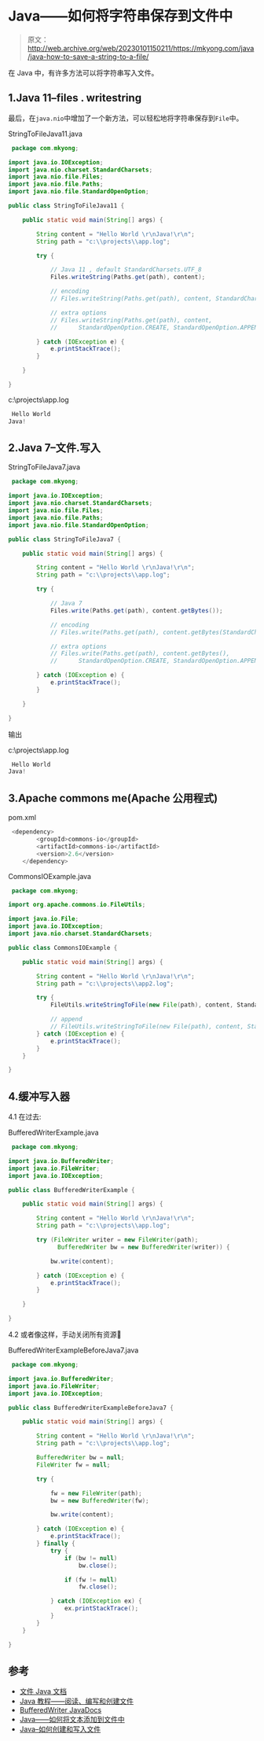 # Java——如何将字符串保存到文件中

> 原文：<http://web.archive.org/web/20230101150211/https://mkyong.com/java/java-how-to-save-a-string-to-a-file/>

在 Java 中，有许多方法可以将字符串写入文件。

## 1.Java 11–files . writestring

最后，在`java.nio`中增加了一个新方法，可以轻松地将字符串保存到`File`中。

StringToFileJava11.java

```java
 package com.mkyong;

import java.io.IOException;
import java.nio.charset.StandardCharsets;
import java.nio.file.Files;
import java.nio.file.Paths;
import java.nio.file.StandardOpenOption;

public class StringToFileJava11 {

    public static void main(String[] args) {

        String content = "Hello World \r\nJava!\r\n";
        String path = "c:\\projects\\app.log";

        try {

            // Java 11 , default StandardCharsets.UTF_8
            Files.writeString(Paths.get(path), content);

            // encoding
            // Files.writeString(Paths.get(path), content, StandardCharsets.US_ASCII);

            // extra options
            // Files.writeString(Paths.get(path), content, 
			//		StandardOpenOption.CREATE, StandardOpenOption.APPEND);

        } catch (IOException e) {
            e.printStackTrace();
        }

    }

} 
```

c:\\projects\\app.log

```java
 Hello World 
Java! 
```

## 2.Java 7–文件.写入

StringToFileJava7.java

```java
 package com.mkyong;

import java.io.IOException;
import java.nio.charset.StandardCharsets;
import java.nio.file.Files;
import java.nio.file.Paths;
import java.nio.file.StandardOpenOption;

public class StringToFileJava7 {

    public static void main(String[] args) {

        String content = "Hello World \r\nJava!\r\n";
        String path = "c:\\projects\\app.log";

        try {

            // Java 7
            Files.write(Paths.get(path), content.getBytes());

            // encoding
            // Files.write(Paths.get(path), content.getBytes(StandardCharsets.UTF_8));

            // extra options
            // Files.write(Paths.get(path), content.getBytes(), 
			//		StandardOpenOption.CREATE, StandardOpenOption.APPEND);

        } catch (IOException e) {
            e.printStackTrace();
        }

    }

} 
```

输出

c:\\projects\\app.log

```java
 Hello World 
Java! 
```

## 3.Apache commons me(Apache 公用程式)

pom.xml

```java
 <dependency>
		<groupId>commons-io</groupId>
		<artifactId>commons-io</artifactId>
		<version>2.6</version>
	</dependency> 
```

CommonsIOExample.java

```java
 package com.mkyong;

import org.apache.commons.io.FileUtils;

import java.io.File;
import java.io.IOException;
import java.nio.charset.StandardCharsets;

public class CommonsIOExample {

    public static void main(String[] args) {

        String content = "Hello World \r\nJava!\r\n";
        String path = "c:\\projects\\app2.log";

        try {
            FileUtils.writeStringToFile(new File(path), content, StandardCharsets.UTF_8);

            // append
            // FileUtils.writeStringToFile(new File(path), content, StandardCharsets.UTF_8, true);
        } catch (IOException e) {
            e.printStackTrace();
        }
    }

} 
```

## 4.缓冲写入器

4.1 在过去:

BufferedWriterExample.java

```java
 package com.mkyong;

import java.io.BufferedWriter;
import java.io.FileWriter;
import java.io.IOException;

public class BufferedWriterExample {

    public static void main(String[] args) {

        String content = "Hello World \r\nJava!\r\n";
        String path = "c:\\projects\\app.log";

        try (FileWriter writer = new FileWriter(path);
              BufferedWriter bw = new BufferedWriter(writer)) {

            bw.write(content);

        } catch (IOException e) {
            e.printStackTrace();
        }

    }

} 
```

4.2 或者像这样，手动关闭所有资源🙂

BufferedWriterExampleBeforeJava7.java

```java
 package com.mkyong;

import java.io.BufferedWriter;
import java.io.FileWriter;
import java.io.IOException;

public class BufferedWriterExampleBeforeJava7 {

    public static void main(String[] args) {

        String content = "Hello World \r\nJava!\r\n";
        String path = "c:\\projects\\app.log";

        BufferedWriter bw = null;
        FileWriter fw = null;

        try {

            fw = new FileWriter(path);
            bw = new BufferedWriter(fw);

            bw.write(content);

        } catch (IOException e) {
            e.printStackTrace();
        } finally {
            try {
                if (bw != null)
                    bw.close();

                if (fw != null)
                    fw.close();

            } catch (IOException ex) {
                ex.printStackTrace();
            }
        }
    }

} 
```

## 参考

*   [文件 Java 文档](http://web.archive.org/web/20220629160035/https://docs.oracle.com/en/java/javase/11/docs/api/java.base/java/nio/file/Files.html)
*   [Java 教程——阅读、编写和创建文件](http://web.archive.org/web/20220629160035/https://docs.oracle.com/javase/tutorial/essential/io/file.html)
*   [BufferedWriter JavaDocs](http://web.archive.org/web/20220629160035/https://docs.oracle.com/javase/8/docs/api/java/io/BufferedWriter.html)
*   [Java——如何将文本添加到文件中](http://web.archive.org/web/20220629160035/https://www.mkyong.com/java/java-how-to-append-text-to-a-file/)
*   [Java–如何创建和写入文件](http://web.archive.org/web/20220629160035/https://www.mkyong.com/java/java-how-to-create-and-write-to-a-file/)

<input type="hidden" id="mkyong-current-postId" value="15090">
